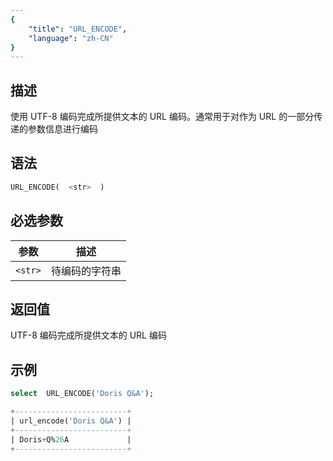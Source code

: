 ```yaml
---
{
    "title": "URL_ENCODE",
    "language": "zh-CN"
}
---
```

## 描述

使用 UTF-8 编码完成所提供文本的 URL 编码。通常用于对作为 URL 的一部分传递的参数信息进行编码

## 语法

```sql
URL_ENCODE(  <str>  ) 
```

## 必选参数

| 参数 | 描述 |
|------|------|
| `<str>` | 待编码的字符串 |

## 返回值

UTF-8 编码完成所提供文本的 URL 编码

## 示例

```sql
select  URL_ENCODE('Doris Q&A');
```

```sql
+-------------------------+
| url_encode('Doris Q&A') |
+-------------------------+
| Doris+Q%26A             |
+-------------------------+

```